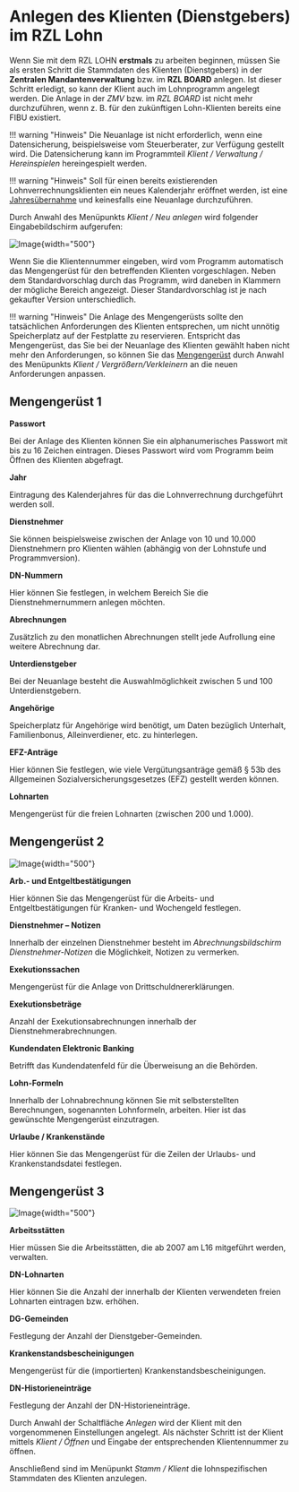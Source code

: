 # Anlegen des Klienten (Dienstgebers) im RZL Lohn

Wenn Sie mit dem RZL LOHN **erstmals** zu arbeiten beginnen, müssen Sie als ersten Schritt die Stammdaten des Klienten (Dienstgebers) in der **Zentralen Mandantenverwaltung** bzw. im **RZL BOARD** anlegen. Ist dieser Schritt erledigt, so kann der Klient auch im Lohnprogramm angelegt werden. Die Anlage in der *ZMV* bzw. im *RZL BOARD* ist nicht mehr durchzuführen, wenn z. B. für den zukünftigen Lohn-Klienten bereits eine FIBU existiert.

!!! warning "Hinweis"
    Die Neuanlage ist nicht erforderlich, wenn eine Datensicherung, beispielsweise vom Steuerberater, zur Verfügung gestellt wird. Die Datensicherung kann im Programmteil *Klient / Verwaltung / Hereinspielen* hereingespielt werden.

!!! warning "Hinweis"
    Soll für einen bereits existierenden Lohnverrechnungsklienten ein neues Kalenderjahr eröffnet werden, ist eine [Jahresübernahme](../Jahresuebernahme/Jahresuebernahme_innerhalb_eines_Klienten.md) und keinesfalls eine Neuanlage durchzuführen.

Durch Anwahl des Menüpunkts *Klient / Neu anlegen* wird folgender Eingabebildschirm aufgerufen:

![Image](<img/image3.png>){width="500"}

Wenn Sie die Klientennummer eingeben, wird vom Programm automatisch das Mengengerüst für den betreffenden Klienten vorgeschlagen. Neben dem Standardvorschlag durch das Programm, wird daneben in Klammern der mögliche Bereich angezeigt. Dieser Standardvorschlag ist je nach gekaufter Version unterschiedlich.

!!! warning "Hinweis"
    Die Anlage des Mengengerüsts sollte den tatsächlichen Anforderungen des Klienten entsprechen, um nicht unnötig Speicherplatz auf der Festplatte zu reservieren. Entspricht das Mengengerüst, das Sie bei der Neuanlage des Klienten gewählt haben nicht mehr den Anforderungen, so können Sie das [Mengengerüst](../Verwaltung.md) durch Anwahl des Menüpunkts *Klient / Vergrößern/Verkleinern* an die neuen Anforderungen anpassen.

## Mengengerüst 1

**Passwort**

Bei der Anlage des Klienten können Sie ein alphanumerisches Passwort mit bis zu 16 Zeichen eintragen. Dieses Passwort wird vom Programm beim Öffnen des Klienten abgefragt.

**Jahr**

Eintragung des Kalenderjahres für das die Lohnverrechnung durchgeführt werden soll.

**Dienstnehmer**

Sie können beispielsweise zwischen der Anlage von 10 und 10.000 Dienstnehmern pro Klienten wählen (abhängig von der Lohnstufe und Programmversion).

**DN-Nummern**

Hier können Sie festlegen, in welchem Bereich Sie die Dienstnehmernummern anlegen möchten.

**Abrechnungen**

Zusätzlich zu den monatlichen Abrechnungen stellt jede Aufrollung eine weitere Abrechnung dar.

**Unterdienstgeber**

Bei der Neuanlage besteht die Auswahlmöglichkeit zwischen 5 und 100 Unterdienstgebern.

**Angehörige**

Speicherplatz für Angehörige wird benötigt, um Daten bezüglich Unterhalt, Familienbonus, Alleinverdiener, etc. zu hinterlegen.

**EFZ-Anträge** 

Hier können Sie festlegen, wie viele Vergütungsanträge gemäß § 53b des Allgemeinen Sozialversicherungsgesetzes (EFZ) gestellt werden können.

**Lohnarten** 

Mengengerüst für die freien Lohnarten (zwischen 200 und 1.000).


## Mengengerüst 2

![Image](<img/image4.png>){width="500"}

**Arb.- und Entgeltbestätigungen** 

Hier können Sie das Mengengerüst für die Arbeits- und Entgeltbestätigungen für Kranken- und Wochengeld festlegen.

**Dienstnehmer – Notizen** 

Innerhalb der einzelnen Dienstnehmer besteht im *Abrechnungsbildschirm Dienstnehmer-Notizen* die Möglichkeit, Notizen zu vermerken.

**Exekutionssachen**

Mengengerüst für die Anlage von Drittschuldnererklärungen.

**Exekutionsbeträge**

Anzahl der Exekutionsabrechnungen innerhalb der Dienstnehmerabrechnungen.

**Kundendaten Elektronic Banking**

Betrifft das Kundendatenfeld für die Überweisung an die Behörden.

**Lohn-Formeln**

Innerhalb der Lohnabrechnung können Sie mit selbsterstellten Berechnungen, sogenannten Lohnformeln, arbeiten. Hier ist das gewünschte Mengengerüst einzutragen.

**Urlaube / Krankenstände**

Hier können Sie das Mengengerüst für die Zeilen der Urlaubs- und Krankenstandsdatei festlegen.


## Mengengerüst 3

![Image](<img/image5.png>){width="500"}

**Arbeitsstätten**

Hier müssen Sie die Arbeitsstätten, die ab 2007 am L16 mitgeführt werden, verwalten.

**DN-Lohnarten**

Hier können Sie die Anzahl der innerhalb der Klienten verwendeten freien Lohnarten eintragen bzw. erhöhen.

**DG-Gemeinden**

Festlegung der Anzahl der Dienstgeber-Gemeinden.

**Krankenstandsbescheinigungen**

Mengengerüst für die (importierten) Krankenstandsbescheinigungen.

**DN-Historieneinträge**

Festlegung der Anzahl der DN-Historieneinträge.


Durch Anwahl der Schaltfläche *Anlegen* wird der Klient mit den vorgenommenen Einstellungen angelegt. Als nächster Schritt ist der Klient mittels *Klient / Öffnen* und Eingabe der entsprechenden Klientennummer zu öffnen.

Anschließend sind im Menüpunkt *Stamm / Klient* die lohnspezifischen Stammdaten des Klienten anzulegen.